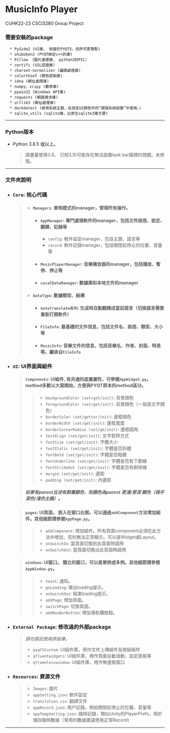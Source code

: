 # MusicInfo Player
CUHK22-23 CSCI3280 Group Project

### 需要安裝的package
      * PySide2 (UI庫， 相當於PYQT5，但許可更寬鬆)
      * shiboken2 (PYQT綁定c++的庫)
      * Pillow （圖片處理庫， python3的PIL）
      * certifi (SSL認證庫)
      * charset-normalizer (編碼處理庫)
      * colorthief (顏色提取庫)
      * idna (網址處理庫)
      * numpy，scipy (數學庫)
      * pywin32 (Windows API庫)
      * requests (網路請求庫)
      * urllib3 (網址處理庫)
      * darkdetect (檢測系統主題，在設定UI顏色中的“跟隨系統設置”中使用。)
      * sqlite_utils (sqlite庫，比原生sqlite3庫方便)
____________________________________________________________________________________
### Python版本
* Python 3.8.5 或以上。
  > 請盡量使用3.8， 已知3.10可能存在無法設置task bar圖標的問題。未修復。
____________________________________________________________________________________
### 文件夾說明
* ### `Core`: 核心代碼
  > * #### `Managers`: 單例模式的manager，管理所有操作。
  >   * #### `AppManager`: 專門處理軟件的manager，包括文件路徑、設定、翻譯、記錄等
  >     - `config`: 軟件設定manager，包括主題，語言等
  >     - `record`: 軟件記錄manager，包括關閉前停止的位置、音量等
  >   * #### `MusicPlayerManager`: 音樂播放器的manager，包括播放、暫停、停止等
  >   * #### `LocalDataManager`: 數據庫和本地文件的manager
  > * #### `DataType`: 數據類型、結構
  >   * #### `AutoTranslate系列`: 生成時自動翻譯成當前語言（切換語言需要重新打開軟件）
  >   * #### `FileInfo`: 最基礎的文件信息，包括文件名、路徑、類型、大小等
  >   * #### `MusicInfo`: 音樂文件的信息，包括音樂名、作者、封面、時長等。繼承自`FileInfo`
* ### `UI`: UI界面與組件
  > #### `Components`: UI組件, 有共通的底層屬性，可參閱`AppWidget.py`。method多數以大寫開始，方便與PYQT原本的method區分。
  >>   - `backgroundColor (set/get/init)`: 背景顏色
  >>   - `foregroundColor (set/get/init)`: 前景顏色（一般是文字顏色）
  >>   - `borderColor (set/getter/init)`: 邊框顏色
  >>   - `borderWidth (set/get/init)`: 邊框寬度
  >>   - `borderCornerRadius (set/ge/init)`: 邊框圓角
  >>   - `textAlign (set/get/init)`: 文字對齊方式
  >>   - `fontSize (set/get/init)`: 字體大小
  >>   - `fontItalic (set/get/init)`: 字體是否斜體
  >>   - `fontBold (set/get/init)`: 字體是否粗體
  >>   - `fontUnderline (set/get/init)`: 字體是否有下劃線
  >>   - `fontStrikeOut (set/get/init)`: 字體是否有刪除線
  >>   - `margin (set/get/init)`: 邊距
  >>   - `padding (set/get/init)`: 內邊距
  > ##### 如果有parent且没有設置顏色，則顏色為parent 更淺/更深 顏色（視乎深色/淺色主題）。
 
  > #### `pages`: UI頁面。 嵌入在窗口右側。可以通過`addComponent`方法增加組件。其他細節請參閱`AppPage.py`。
  >>   - `addComponent`: 增加組件。所有頁面component必須在此方法中增加，否則無法正常顯示。可以是Widget或Layout。
  >>   - `onSwitchIn`: 當頁面切換到此頁面時調用
  >>   - `onSwitchOut`: 當頁面切換出此頁面時調用

  > #### `windows`: UI窗口。 獨立的窗口，可以是單例或多例。其他細節請參閱`AppWindow.py`。
  >>   - `toast`: 通知。
  >>   - `goLoading`: 彈出loading提示。
  >>   - `onSwitchOut`: 結束loading提示。
  >>   -  `addPage`: 增加頁面。
  >>   - `switchPage`: 切換頁面。
  >>   - `addNavBarButton`: 增加導航欄按鈕。
* ### `External Package`: 修改過的外部package
  >   *請勿嘗試使用原版庫。*
    > *  `pyqt5Custom`: UI組件庫，用作文件上傳組件及按鈕組件
    > *  `qfluentwidgets`: UI組件庫，用作頁面自動滾動、設定面板等
    > *  `qframelesswindow`: UI組件庫，用作無邊框窗口
* ### `Resources`: 資源文件
  > * `Images`: 圖片
  > * `appSetting.json`: 軟件設定
  > * `translation.csv`: 翻譯文件
  > *  `appRecord.json`: 用户記錄，例如關閉前停止的位置、音量等
  > *  `appTempSetting.json`: 臨時記錄，類似Unity的PlayerPrefs，用於儲存臨時數據（常用的數據建議使用正常Record）

____________________________________________________________________________________